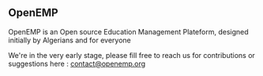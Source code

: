 ## OpenEMP

OpenEMP is an Open source Education Management Plateform, designed initially by Algerians and for everyone

We're in the very early stage, please fill free to reach us for contributions or suggestions here : contact@openemp.org